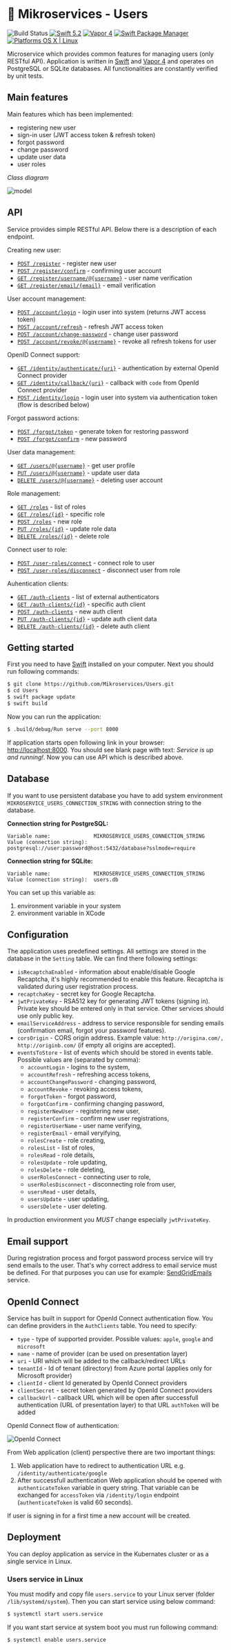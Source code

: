 # :couple: Mikroservices - Users

![Build Status](https://github.com/Mikroservices/Users/workflows/Build/badge.svg)
[![Swift 5.2](https://img.shields.io/badge/Swift-5.2-orange.svg?style=flat)](ttps://developer.apple.com/swift/)
[![Vapor 4](https://img.shields.io/badge/vapor-4.0-blue.svg?style=flat)](https://vapor.codes)
[![Swift Package Manager](https://img.shields.io/badge/SPM-compatible-4BC51D.svg?style=flat)](https://swift.org/package-manager/)
[![Platforms OS X | Linux](https://img.shields.io/badge/Platforms-OS%20X%20%7C%20Linux%20-lightgray.svg?style=flat)](https://developer.apple.com/swift/)


Microservice which provides common features for managing users (only RESTful API).
Application is written in [Swift](https://swift.org) and [Vapor 4](https://vapor.codes) and operates on PostgreSQL or SQLite databases.
All functionalities are constantly verified by unit tests.

## Main features

Main features which has been implemented:

- registering new user
- sign-in user (JWT access token & refresh token)
- forgot password
- change password
- update user data
- user roles

*Class diagram*

![model](Images/model.png)

## API

Service provides simple RESTful API. Below there is a description of each endpoint.

Creating new user:

- [`POST /register`](Docs/register/create.md) - register new user
- [`POST /register/confirm`](Docs/register/confirm.md) - confirming user account
- [`GET /register/username/@{username}`](Docs/register/username-verification.md) - user name verification
- [`GET /register/email/{email}`](Docs/register/email-verification.md) - email verification

User account management:

- [`POST /account/login`](Docs/account/login.md) - login user into system (returns JWT access token)
- [`POST /account/refresh`](Docs/account/refresh.md) - refresh JWT access token
- [`POST /account/change-password`](Docs/account/change-password.md) - change user password
- [`POST /account/revoke/@{username}`](Docs/account/revoke.md) - revoke all refresh tokens for user

OpenID Connect support:

- [`GET /identity/authenticate/{uri}`](Docs/identity/authenticate.md) - authentication by external OpenId Connect provider
- [`GET /identity/callback/{uri}`](Docs/identity/callback.md) - callback with `code` from OpenId Connect provider
- [`POST /identity/login`](Docs/identity/login.md) - login user into system via authentication token (flow is described below)

Forgot password actions:

- [`POST /forgot/token`](Docs/forgot-password/token.md) - generate token for restoring password
- [`POST /forgot/confirm`](Docs/forgot-password/confirm.md) - new password

User data management:

- [`GET /users/@{username}`](Docs/users/profile.md) - get user profile
- [`PUT /users/@{username}`](Docs/users/update.md) - update user data
- [`DELETE /users/@{username}`](Docs/users/delete.md) - deleting user account

Role management:

- [`GET /roles`](Docs/roles/list.md) - list of roles
- [`GET /roles/{id}`](Docs/roles/role.md) - specific role
- [`POST /roles`](Docs/roles/create.md) - new role
- [`PUT /roles/{id}`](Docs/roles/update.md) - update role data
- [`DELETE /roles/{id}`](Docs/roles/delete.md) - delete role

Connect user to role:

- [`POST /user-roles/connect`](Docs/user-roles/connect.md) - connect role to user
- [`POST /user-roles/disconnect`](Docs/user-roles/disconnect.md) - disconnect user from role

Auhentication clients:

- [`GET /auth-clients`](Docs/auth-clients/list.md) - list of external authenticators
- [`GET /auth-clients/{id}`](Docs/auth-clients/auth-client.md) - specific auth client
- [`POST /auth-clients`](Docs/auth-clients/create.md) - new auth client
- [`PUT /auth-clients/{id}`](Docs/auth-clients/update.md) - update auth client data
- [`DELETE /auth-clients/{id}`](Docs/auth-clients/delete.md) - delete auth client

## Getting started

First you need to have [Swift](https://swift.org) installed on your computer.
Next you should run following commands:

```bash
$ git clone https://github.com/Mikroservices/Users.git
$ cd Users
$ swift package update
$ swift build
```

Now you can run the application:

```bash
$ .build/debug/Run serve --port 8000
```

If application starts open following link in your browser: [http://localhost:8000](http://localhost:8000).
You should see blank page with text: *Service is up and running!*. Now you can use API which is described above.

## Database

If you want to use persistent database you have to add system environment `MIKROSERVICE_USERS_CONNECTION_STRING` with connection string to the database.

**Connection string for PostgreSQL:** 

```
Variable name:              MIKROSERVICE_USERS_CONNECTION_STRING
Value (connection string):  postgresql://user:password@host:5432/database?sslmode=require
```

**Connection string for SQLite:** 

```
Variable name:              MIKROSERVICE_USERS_CONNECTION_STRING
Value (connection string):  users.db
```

You can set up this variable as:

1. environment variable in your system
2. environment variable in XCode


## Configuration

The application uses predefined settings. All settings are stored in the database in the `Setting` table.
We can find there following settings:

- `isRecaptchaEnabled` - information about enable/disable Google Recaptcha, it's highly recommended to enable this feature. Recaptcha is validated during user registration process.
- `recaptchaKey` - secret key for Google Recaptcha.
- `jwtPrivateKey` - RSA512 key for generating JWT tokens (signing in). Private key should be entered only in that service. Other services should use only public key.
- `emailServiceAddress` - address to service responsible for sending emails (confirmation email, forgot your password features).
- `corsOrigin` - CORS origin address. Example value: `http://origina.com/, http://originb.com/` (if empty all origins are accepted). 
- `eventsToStore` - list of events which should be stored in events table. Possible values are (separated by comma):
  - `accountLogin` - logins to the system,
  - `accountRefresh` - refreshing access tokens,
  - `accountChangePassword` - changing password,
  - `accountRevoke` - revoking access tokens,
  - `forgotToken` - forgot password,
  - `forgotConfirm` - confirming changing password,
  - `registerNewUser` - registering new user,
  - `registerConfirm` - confirm new user registrations,
  - `registerUserName` - user name verifying,
  - `registerEmail` - email veryifying,
  - `rolesCreate` - role creating,
  - `rolesList` - list of roles,
  - `rolesRead` - role details,
  - `rolesUpdate` - role updating,
  - `rolesDelete` - role deleting,
  - `userRolesConnect` - connecting user to role,
  - `userRolesDisconnect` - disconnecting role from user,
  - `usersRead` - user details,
  - `usersUpdate` - user updating,
  - `usersDelete` - user deleting.

In production environment you *MUST* change especially `jwtPrivateKey`.

## Email support

During registration process and forgot password process service will try send emails to the user. That's why correct address to email service must be defined. For that purposes you can use for example: [SendGridEmails](https://github.com/Mikroservices/SendGridEmails) service.

## OpenId Connect

Service has built in support for OpenId Connect authentication flow. You can define providers in the `AuthClients` table. You need to specify:

- `type` - type of supported provider. Possible values: `apple`, `google` and `microsoft`
- `name` - name of provider (can be used on presentation layer)
- `uri` - URI which will be added to the callback/redirect URLs
- `tenantId` - Id of tenant (directory) from Azure portal (applies only for Microsoft provider)
- `clientId` - client Id generated by OpenId Connect providers
- `clientSecret` - secret token generated by OpenId Connect providers
- `callbackUrl` - callback URL which will be open after successfull authentication (URL of presentation layer) to that URL `authToken` will be added

OpenId Connect flow of authentication:

![OpenId Connect](Images/openid.png)

From Web application (client) perspective there are two important things:

1. Web application have to redirect to authentication URL e.g. `/identity/authenticate/google`
2. After successfull authentication Web application should be opened with `authenticateToken` variable in query string. That variable can be exchanged for `accessToken` via `/identity/login` endpoint (`authenticateToken` is valid 60 seconds). 

If user is signing in for a first time a new account will be created. 

## Deployment

You can deploy application as service in the Kubernates cluster or as a single service in Linux.

### Users service in Linux

You must modify and copy file `users.service` to your Linux server (folder `/lib/systemd/system`). Then you can start service using below command:

```bash
$ systemctl start users.service
```

If you want start service at system boot you must run following command:

```bash
$ systemctl enable users.service
```
